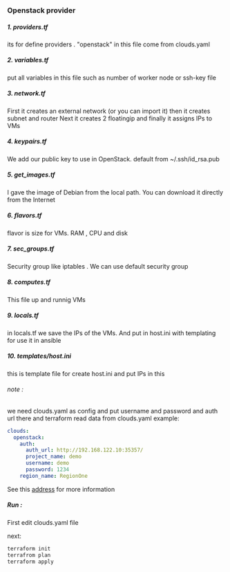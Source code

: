 ### Openstack provider


##### 1.  providers.tf 
its for define providers . "openstack" in this file come from clouds.yaml 
##### 2. variables.tf
  put all variables in this file such as number of worker node or ssh-key file
##### 3. network.tf
  First it creates an external network (or you can import it) then it creates subnet and router
Next it creates 2 floatingip and finally it assigns IPs to VMs
##### 4. keypairs.tf
We add our public key to use in OpenStack. default from ~/.ssh/id_rsa.pub
##### 5. get_images.tf
I gave the image of Debian from the local path. You can download it directly from the Internet
##### 6. flavors.tf
 flavor is size for VMs. RAM , CPU and disk
##### 7. sec_groups.tf
Security group like iptables . We can use default security group
##### 8. computes.tf
This file up and runnig VMs
##### 9. locals.tf
in locals.tf we save the IPs of the VMs. And put in host.ini with templating for use it in ansible
##### 10. templates/host.ini
this is template file for create host.ini and put IPs in this

###### note :
we need clouds.yaml as config and put username and password and auth url there and terraform read data from clouds.yaml
example:
```yaml
clouds:
  openstack:
    auth:
      auth_url: http://192.168.122.10:35357/
      project_name: demo
      username: demo
      password: 1234
    region_name: RegionOne
```
See this [address](https://specs.openstack.org/openstack/openstack-specs/specs/clouds-yaml-support.html) for more information

##### Run :
First  edit clouds.yaml file 

next:
```sh
terraform init
terrafrom plan
terraform apply
```
